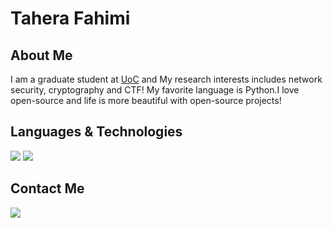 <!-- - 👋 Hi, I’m @tahifahimi
- 👀 I’m interested in ...
- 🌱 I’m currently learning ...
- 💞️ I’m looking to collaborate on ...
- 📫 How to reach me ...
 -->
<!---
tahifahimi/tahifahimi is a ✨ special ✨ repository because its `README.md` (this file) appears on your GitHub profile.
You can click the Preview link to take a look at your changes.
--->


# Tahera Fahimi

## About Me

I am a graduate student at [UoC](https://ucalgary.ca) and My research interests includes network security, cryptography and CTF!
My favorite language is Python.I love open-source and life is more beautiful with open-source projects!

## Languages & Technologies

[![](https://img.shields.io/badge/-python3-orange?style=for-the-badge&logo=python)](https://www.python.org/)
[![](https://img.shields.io/badge/-c-orange?style=for-the-badge&logo=c)](https://en.wikipedia.org/wiki/C_%28programming_language%29)



## Contact Me

[![](https://img.shields.io/badge/-tahera.fahimi@ucalgary.ca-lightgray?style=for-the-badge&logo=gmail)](mailto:tahera.fahimi@ucalgary.ca)

<!--<p align="center">
  <img src="https://raw.githubusercontent.com/1995parham/1995parham/master/bernard.gif"></img>
</p>-->
<!--
## Statistics

<p align="center">
  <img src="https://github-readme-stats.vercel.app/api?username=tahifahimi&show_icons=true&theme=monokai" alt="Tahera's GitHub stats" /><br />
  <img src="https://github-readme-streak-stats.herokuapp.com/?user=tahifahimi&theme=monokai" alt="Tahera's Github Steak" />
</p>
-->
